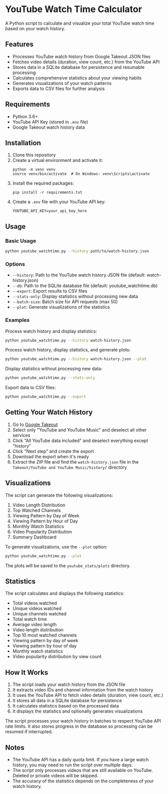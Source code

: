 # YouTube Watch Time Calculator

A Python script to calculate and visualize your total YouTube watch time based on your watch history.

## Features

- Processes YouTube watch history from Google Takeout JSON files
- Fetches video details (duration, view count, etc.) from the YouTube API
- Stores data in a SQLite database for persistence and resumable processing
- Calculates comprehensive statistics about your viewing habits
- Generates visualizations of your watch patterns
- Exports data to CSV files for further analysis

## Requirements

- Python 3.6+
- YouTube API Key (stored in `.env` file)
- Google Takeout watch history data

## Installation

1. Clone this repository
2. Create a virtual environment and activate it:
   ```
   python -m venv venv
   source venv/bin/activate  # On Windows: venv\Scripts\activate
   ```
3. Install the required packages:
   ```
   pip install -r requirements.txt
   ```
4. Create a `.env` file with your YouTube API key:
   ```
   YOUTUBE_API_KEY=your_api_key_here
   ```

## Usage

### Basic Usage

```bash
python youtube_watchtime.py --history path/to/watch-history.json
```

### Options

- `--history`: Path to the YouTube watch history JSON file (default: watch-history.json)
- `--db`: Path to the SQLite database file (default: youtube_watchtime.db)
- `--export`: Export results to CSV files
- `--stats-only`: Display statistics without processing new data
- `--batch-size`: Batch size for API requests (max 50)
- `--plot`: Generate visualizations of the statistics

### Examples

Process watch history and display statistics:

```bash
python youtube_watchtime.py --history watch-history.json
```

Process watch history, display statistics, and generate plots:

```bash
python youtube_watchtime.py --history watch-history.json --plot
```

Display statistics without processing new data:

```bash
python youtube_watchtime.py --stats-only
```

Export data to CSV files:

```bash
python youtube_watchtime.py --export
```

## Getting Your Watch History

1. Go to [Google Takeout](https://takeout.google.com/)
2. Select only "YouTube and YouTube Music" and deselect all other services
3. Click "All YouTube data included" and deselect everything except "history"
4. Click "Next step" and create the export
5. Download the export when it's ready
6. Extract the ZIP file and find the `watch-history.json` file in the `Takeout/YouTube and YouTube Music/history/` directory

## Visualizations

The script can generate the following visualizations:

1. Video Length Distribution
2. Top Watched Channels
3. Viewing Pattern by Day of Week
4. Viewing Pattern by Hour of Day
5. Monthly Watch Statistics
6. Video Popularity Distribution
7. Summary Dashboard

To generate visualizations, use the `--plot` option:

```bash
python youtube_watchtime.py --plot
```

The plots will be saved to the `youtube_stats/plots` directory.

## Statistics

The script calculates and displays the following statistics:

- Total videos watched
- Unique videos watched
- Unique channels watched
- Total watch time
- Average video length
- Video length distribution
- Top 10 most watched channels
- Viewing pattern by day of week
- Viewing pattern by hour of day
- Monthly watch statistics
- Video popularity distribution by view count

## How It Works

1. The script loads your watch history from the JSON file
2. It extracts video IDs and channel information from the watch history
3. It uses the YouTube API to fetch video details (duration, view count, etc.)
4. It stores all data in a SQLite database for persistence
5. It calculates statistics based on the processed data
6. It displays the statistics and optionally generates visualizations

The script processes your watch history in batches to respect YouTube API rate limits. It also stores progress in the database so processing can be resumed if interrupted.

## Notes

- The YouTube API has a daily quota limit. If you have a large watch history, you may need to run the script over multiple days.
- The script only processes videos that are still available on YouTube. Deleted or private videos will be skipped.
- The accuracy of the statistics depends on the completeness of your watch history.
